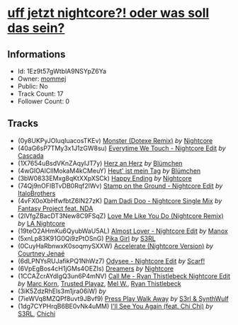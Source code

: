 # [uff jetzt nightcore?! oder was soll das sein?](https://open.spotify.com/playlist/1Ez9t57gWtblA9NSYpZ6Ya)
## Informations
<!-- META_BEGIN -->
- Id: 1Ez9t57gWtblA9NSYpZ6Ya
- Owner: [mommej](https://open.spotify.com/user/mommej)
- Public: No
- Track Count: 17
- Follower Count: 0
<!-- META_END -->


## Tracks
<!-- TRACK_LIST_BEGIN -->
- (0y8UKPyJOluqIuacosTKEv) [Monster (Dotexe Remix)](https://open.spotify.com/track/0y8UKPyJOluqIuacosTKEv) *by* [Nightcore](https://open.spotify.com/artist/77t00lrU1uk65snqAdoPnt)
- (40aG6sP7TMy3x1J1zGW8su) [Everytime We Touch - Nightcore Edit](https://open.spotify.com/track/40aG6sP7TMy3x1J1zGW8su) *by* [Cascada](https://open.spotify.com/artist/0N0d3kjwdY2h7UVuTdJGfp)
- (1X7654uBsdVKnZAqyIJT7y) [Herz an Herz](https://open.spotify.com/track/1X7654uBsdVKnZAqyIJT7y) *by* [Blümchen](https://open.spotify.com/artist/1Wch8598BBzU0zVBtcCFJh)
- (4wGIOAlCllMokaM4kCMeuY) [Heut' ist mein Tag](https://open.spotify.com/track/4wGIOAlCllMokaM4kCMeuY) *by* [Blümchen](https://open.spotify.com/artist/1Wch8598BBzU0zVBtcCFJh)
- (3bW0833EMxg8qKtXXpXSCk) [Happy Ending](https://open.spotify.com/track/3bW0833EMxg8qKtXXpXSCk) *by* [Nightcore](https://open.spotify.com/artist/77t00lrU1uk65snqAdoPnt)
- (74Qj9nOFIBTvDB0Rqf2IWv) [Stamp on the Ground - Nightcore Edit](https://open.spotify.com/track/74Qj9nOFIBTvDB0Rqf2IWv) *by* [ItaloBrothers](https://open.spotify.com/artist/5nkYRuiIHg2xXHFC8bfosJ)
- (4vFX0oXbHfwfbtZ6lN27zK) [Dam Dadi Doo - Nightcore Single Mix](https://open.spotify.com/track/4vFX0oXbHfwfbtZ6lN27zK) *by* [Fantasy Project feat. NDA](https://open.spotify.com/artist/7I3bH0x8E0Qyd3FasGBmGf)
- (2lVfgZBacDT3New8C9FSqZ) [Love Me Like You Do (Nightcore Remix)](https://open.spotify.com/track/2lVfgZBacDT3New8C9FSqZ) *by* [LA Nightcore](https://open.spotify.com/artist/1SiJyDbdaigXe99RB6crls)
- (19teO2AHmKu6QyubWaU5AL) [Almost Lover - Nightcore Edit](https://open.spotify.com/track/19teO2AHmKu6QyubWaU5AL) *by* [Manox](https://open.spotify.com/artist/3IeFE90rvzmHB9uQjh6sbg)
- (5xnLp83K91G0Qi9zPtOSnG) [Pika Girl](https://open.spotify.com/track/5xnLp83K91G0Qi9zPtOSnG) *by* [S3RL](https://open.spotify.com/artist/11aa081aKYUzmeFm0yHdT2)
- (0CuyHaRbnwxK0soqmySXXW) [Accelerate (Nightcore Version)](https://open.spotify.com/track/0CuyHaRbnwxK0soqmySXXW) *by* [Courtney Jenaé](https://open.spotify.com/artist/75GTjeXAy2SiWSgyivG2p3)
- (6dLPNYsRUJafikPQ1NhWz7) [Odysee - Nightcore Edit](https://open.spotify.com/track/6dLPNYsRUJafikPQ1NhWz7) *by* [Scarf!](https://open.spotify.com/artist/6GAXD8DSL0AEqJvz8K7iQ9)
- (6VpEgBos4cH1jGMs4OEZIs) [Dreamers](https://open.spotify.com/track/6VpEgBos4cH1jGMs4OEZIs) *by* [Nightcore](https://open.spotify.com/artist/77t00lrU1uk65snqAdoPnt)
- (1CCAZcrAYdIgQ3un6P4mNV) [Call Me - Ryan Thistlebeck Nightcore Edit](https://open.spotify.com/track/1CCAZcrAYdIgQ3un6P4mNV) *by* [Marc Korn](https://open.spotify.com/artist/2ds47hSr82tLZR2kS5aNdt), [Trusted Playaz](https://open.spotify.com/artist/7pah0ETH8s00PbXfAm20pk), [Mel W.](https://open.spotify.com/artist/6R9JM4QOFTFqQRgzKSAZea), [Ryan Thistlebeck](https://open.spotify.com/artist/2djWu9jC9lyh8XXRLLoiTi)
- (3iK5ZdzRhEls3m1jra06iW) [](https://open.spotify.com/track/3iK5ZdzRhEls3m1jra06iW) *by* [](https://open.spotify.com/artist/0LyfQWJT6nXafLPZqxe9Of)
- (7ieWVq8MZQPf8uvt9JBvf9) [Press Play Walk Away](https://open.spotify.com/track/7ieWVq8MZQPf8uvt9JBvf9) *by* [S3rl & SynthWulf](https://open.spotify.com/artist/79Q4iGo8EpduDiNeYbLkqA)
- (1dg7CYPHrqB6BE0vNk4uMM) [I'll See You Again (feat. Chi Chi)](https://open.spotify.com/track/1dg7CYPHrqB6BE0vNk4uMM) *by* [S3RL](https://open.spotify.com/artist/11aa081aKYUzmeFm0yHdT2), [Chichi](https://open.spotify.com/artist/5t8QwTjhB0EzGmncBCF8Et)
<!-- TRACK_LIST_END -->
